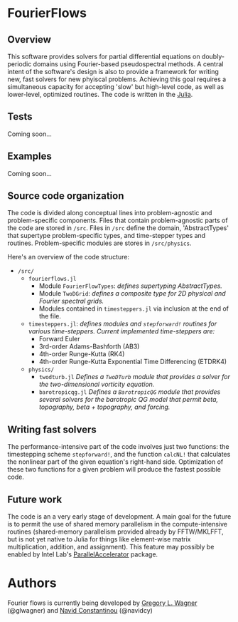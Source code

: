 # FourierFlows

## Overview

This software provides solvers for partial differential equations on
doubly-periodic domains using Fourier-based pseudospectral methods.
A central intent of the software's design is also to provide a framework
for writing new, fast solvers for new phyiscal problems. Achieving this goal
requires a simultaneous capacity for accepting 'slow' but high-level code, as well 
as lower-level, optimized routines. The code is written in the [Julia][].

## Tests

Coming soon...

## Examples

Coming soon...

## Source code organization

The code is divided along conceptual lines into problem-agnostic and 
problem-specific components. Files that contain problem-agnostic parts 
of the code are stored in ``/src``. Files in ``/src`` define the domain, 
'AbstractTypes' that supertype problem-specific types, and 
time-stepper types and routines. Problem-specific modules are stores in 
``/src/physics``.

Here's an overview of the code structure:

- ``/src/``
    - ``fourierflows.jl`` 
        - Module ``FourierFlowTypes``: *defines supertyping AbstractTypes.*
        - Module ``TwoDGrid``: *defines a composite type for 2D physical and Fourier
            spectral grids.*
        - Modules contained in ``timesteppers.jl`` via inclusion at the end of the file.
   - ``timesteppers.jl``: *defines modules and ``stepforward!`` routines for various
        time-steppers. Current implemented time-steppers are:*
        - Forward Euler
        - 3rd-order Adams-Bashforth (AB3)
        - 4th-order Runge-Kutta (RK4)
        - 4th-order Runge-Kutta Exponential Time Differencing (ETDRK4)
    - ``physics/``
        - ``twodturb.jl`` *Defines a ``TwoDTurb`` module that provides a solver for the 
                two-dimensional vorticity equation.*
        - ``barotropicqg.jl`` *Defines a ``BarotropicQG`` module that provides several
                solvers for the barotropic QG model that permit beta, topography, 
                beta + topography, and forcing.*


## Writing fast solvers

The performance-intensive part of the code involves just two functions: the timestepping 
scheme ``stepforward!``, and the function ``calcNL!`` that calculates the nonlinear part 
of the given equation's right-hand side. Optimization of these two functions for a given
problem will produce the fastest possible code.

## Future work 

The code is an a very early stage of development. A main goal for the future
is to permit the use of shared memory parallelism in the compute-intensive 
routines (shared-memory parallelism provided already by FFTW/MKLFFT, but 
is not yet native to Julia for things like element-wise matrix multiplication, 
addition, and assignment). This feature may possibly be enabled by 
Intel Lab's [ParallelAccelerator][] package.

# Authors

Fourier flows is currently being developed by [Gregory L. Wagner] (@glwagner) 
and [Navid Constantinou][] (@navidcy)


[Julia]: https://julialang.org/
[ParallelAccelerator]: https://github.com/IntelLabs/ParallelAccelerator.jl
[Navid Constantinou]: http://www.navidconstantinou.com/
[Gregory L. Wagner]: https://glwagner.github.io
